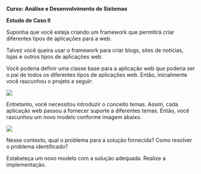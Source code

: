 **Curso: Análise e Desenvolvimento de Sistemas**

**Estudo de Caso II**

Suponha que você esteja criando um framework que permitirá criar diferentes tipos de aplicações para a web.

Talvez você queira usar o framework para criar blogs, sites de notícias, lojas e outros tipos de aplicações web.

Você poderia definir uma classe base para a aplicação web que poderia ser o pai de todos os diferentes tipos de aplicações web. Então, inicialmente você rascunhou o projeto a seguir:

![](./readme/Aspose.Words.3eaaf9f1-0329-472c-bf4b-b70d153399d7.003.png)

Entretanto, você necessitou introduzir o conceito temas. Assim, cada aplicação web passou a fornecer suporte a diferentes temas. Então, você rascunhou um novo modelo conforme imagem abaixo.

![](Aspose.Words.3eaaf9f1-0329-472c-bf4b-b70d153399d7.004.png)

Nesse contexto, qual o problema para a solução fornecida? Como resolver o problema identificado?

Estabeleça um novo modelo com a solução adequada. Realize a implementação.
